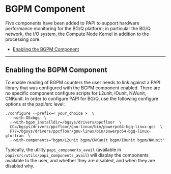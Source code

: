 # BGPM Component

Five components have been added to PAPI to support hardware performance monitoring for the BG/Q platform; in particular the BG/Q network, the I/O system, the Compute Node Kernel in addition to the processing core. 

* [Enabling the BGPM Component](#enabling-the-bgpm-component)

***
## Enabling the BGPM Component

To enable reading of BGPM counters the user needs to link against a
PAPI library that was configured with the BGPM component enabled. There are no specific component configure scripts for L2unit, IOunit, NWunit, CNKunit. In order to configure PAPI for BG/Q, use the following configure options at the papi/src level:

    ./configure --prefix=< your_choice >  \
      --with-OS=bgq  \
      --with-bgpm_installdir=/bgsys/drivers/ppcfloor  \
      CC=/bgsys/drivers/ppcfloor/gnu-linux/bin/powerpc64-bgq-linux-gcc  \
      F77=/bgsys/drivers/ppcfloor/gnu-linux/bin/powerpc64-bgq-linux-gfortran  \
      --with-components="bgpm/L2unit bgpm/CNKunit bgpm/IOunit bgpm/NWunit"

Typically, the utility `papi_components_avail` (available in
`papi/src/utils/papi_components_avail`) will display the components available
to the user, and whether they are disabled, and when they are disabled why.
